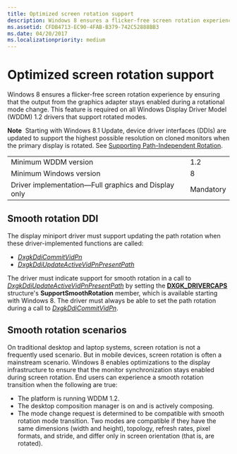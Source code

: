 ```yaml
---
title: Optimized screen rotation support
description: Windows 8 ensures a flicker-free screen rotation experience by ensuring that the output from the graphics adapter stays enabled during a rotational mode change.
ms.assetid: CFDB4713-EC90-4FAB-B379-742C52888BB3
ms.date: 04/20/2017
ms.localizationpriority: medium
---
```


# Optimized screen rotation support


Windows 8 ensures a flicker-free screen rotation experience by ensuring that the output from the graphics adapter stays enabled during a rotational mode change. This feature is required on all Windows Display Driver Model (WDDM) 1.2 drivers that support rotated modes.

**Note**  Starting with Windows 8.1 Update, device driver interfaces (DDIs) are updated to support the highest possible resolution on cloned monitors when the primary display is rotated. See [Supporting Path-Independent Rotation](supporting-path-independent-rotation.md).

 

|                                                      |           |
|------------------------------------------------------|-----------|
| Minimum WDDM version                                 | 1.2       |
| Minimum Windows version                              | 8         |
| Driver implementation—Full graphics and Display only | Mandatory |

 

## <span id="Smooth_rotation_DDI"></span><span id="smooth_rotation_ddi"></span><span id="SMOOTH_ROTATION_DDI"></span>Smooth rotation DDI


The display miniport driver must support updating the path rotation when these driver-implemented functions are called:

-   [*DxgkDdiCommitVidPn*](https://docs.microsoft.com/windows-hardware/drivers/ddi/d3dkmddi/nc-d3dkmddi-dxgkddi_commitvidpn)
-   [*DxgkDdiUpdateActiveVidPnPresentPath*](https://docs.microsoft.com/windows-hardware/drivers/ddi/d3dkmddi/nc-d3dkmddi-dxgkddi_updateactivevidpnpresentpath)

The driver must indicate support for smooth rotation in a call to [*DxgkDdiUpdateActiveVidPnPresentPath*](https://docs.microsoft.com/windows-hardware/drivers/ddi/d3dkmddi/nc-d3dkmddi-dxgkddi_updateactivevidpnpresentpath) by setting the [**DXGK\_DRIVERCAPS**](https://docs.microsoft.com/windows-hardware/drivers/ddi/d3dkmddi/ns-d3dkmddi-_dxgk_drivercaps) structure's **SupportSmoothRotation** member, which is available starting with Windows 8.
The driver must always be able to set the path rotation during a call to [*DxgkDdiCommitVidPn*](https://docs.microsoft.com/windows-hardware/drivers/ddi/d3dkmddi/nc-d3dkmddi-dxgkddi_commitvidpn).

## <span id="Smooth_rotation_scenarios"></span><span id="smooth_rotation_scenarios"></span><span id="SMOOTH_ROTATION_SCENARIOS"></span>Smooth rotation scenarios


On traditional desktop and laptop systems, screen rotation is not a frequently used scenario. But in mobile devices, screen rotation is often a mainstream scenario. Windows 8 enables optimizations to the display infrastructure to ensure that the monitor synchronization stays enabled during screen rotation. End users can experience a smooth rotation transition when the following are true:

-   The platform is running WDDM 1.2.
-   The desktop composition manager is on and is actively composing.
-   The mode change request is determined to be compatible with smooth rotation mode transition. Two modes are compatible if they have the same dimensions (width and height), topology, refresh rates, pixel formats, and stride, and differ only in screen orientation (that is, are rotated).

 

 





